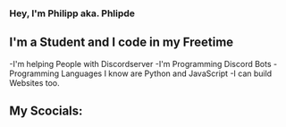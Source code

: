 ### Hey, I'm Philipp aka. Phlipde

## I'm a Student and I code in my Freetime
-I'm helping People with Discordserver
-I'm Programming Discord Bots
-Programming Languages I know are Python and JavaScript
-I can build Websites too.

## My Scocials: